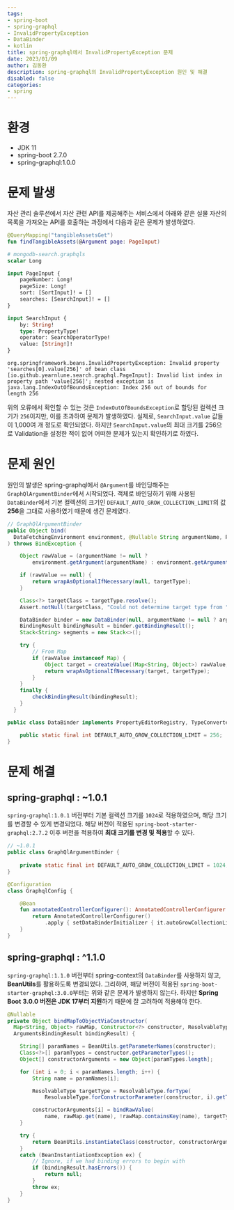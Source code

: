 ```yaml
---
tags:
- spring-boot
- spring-graphql
- InvalidPropertyException
- DataBinder
- kotlin
title: spring-graphql에서 InvalidPropertyException 문제
date: 2023/01/09
author: 김동환
description: spring-graphql의 InvalidPropertyException 원인 및 해결
disabled: false
categories:
- spring
---
```


# 환경

- JDK 11
- spring-boot 2.7.0
- spring-graphql:1.0.0

# 문제 발생

자산 관리 솔루션에서 자산 관련 API를 제공해주는 서비스에서 아래와 같은 실물 자산의 목록을 가져오는 API를 호출하는 과정에서 다음과 같은 문제가 발생하였다.

```kotlin
@QueryMapping("tangibleAssetsGet")
fun findTangibleAssets(@Argument page: PageInput)
```

```graphql
# mongodb-search.graphqls
scalar Long

input PageInput {
    pageNumber: Long!
    pageSize: Long!
    sort: [SortInput]! = []
    searches: [SearchInput]! = []
}

input SearchInput {
    by: String!
    type: PropertyType!
    operator: SearchOperatorType!
    value: [String!]!
}
```

```
org.springframework.beans.InvalidPropertyException: Invalid property 'searches[0].value[256]' of bean class [io.github.yearnlune.search.graphql.PageInput]: Invalid list index in property path 'value[256]'; nested exception is java.lang.IndexOutOfBoundsException: Index 256 out of bounds for length 256
```

위의 오류에서 확인할 수 있는 것은 `IndexOutOfBoundsException`로 할당된 컬렉션 크기가 `256`이지만, 이를 초과하여 문제가 발생하였다. 실제로, `SearchInput.value` 값들이 1,000여 개 정도로 확인되었다. 하지만 `SearchInput.value`의 최대 크기를 256으로 Validation을 설정한 적이 없어 어떠한 문제가 있는지 확인하기로 하였다.

# 문제 원인

원인의 발생은 spring-graphql에서 `@Argument`를 바인딩해주는 `GraphQlArgumentBinder`에서 시작되었다. 객체로 바인딩하기 위해 사용된 `DataBinder`에서 기본 컬렉션의 크기인 `DEFAULT_AUTO_GROW_COLLECTION_LIMIT`의 값 **256**을 그대로 사용하였기 때문에 생긴 문제였다.

```java
// GraphQlArgumentBinder
public Object bind(
  DataFetchingEnvironment environment, @Nullable String argumentName, ResolvableType targetType
) throws BindException {

    Object rawValue = (argumentName != null ?
        environment.getArgument(argumentName) : environment.getArguments());

    if (rawValue == null) {
        return wrapAsOptionalIfNecessary(null, targetType);
    }

    Class<?> targetClass = targetType.resolve();
    Assert.notNull(targetClass, "Could not determine target type from " + targetType);

    DataBinder binder = new DataBinder(null, argumentName != null ? argumentName : "arguments");
    BindingResult bindingResult = binder.getBindingResult();
    Stack<String> segments = new Stack<>();

    try {
        // From Map
        if (rawValue instanceof Map) {
            Object target = createValue((Map<String, Object>) rawValue, targetClass, bindingResult, segments);
            return wrapAsOptionalIfNecessary(target, targetType);
        }
    }
    finally {
        checkBindingResult(bindingResult);
    }
  }
```

```java
public class DataBinder implements PropertyEditorRegistry, TypeConverter {

    public static final int DEFAULT_AUTO_GROW_COLLECTION_LIMIT = 256;
}
```

# 문제 해결

## spring-graphql : ~1.0.1

`spring-graphql:1.0.1` 버전부터 기본 컬렉션 크기를 `1024`로 적용하였으며, 해당 크기를 변경할 수 있게 변경되었다. 해당 버전이 적용된 `spring-boot-starter-graphql:2.7.2` 이후 버전을 적용하여 **최대 크기를 변경 및 적용**할 수 있다.

```java
// ~1.0.1
public class GraphQlArgumentBinder {
  
    private static final int DEFAULT_AUTO_GROW_COLLECTION_LIMIT = 1024;
}
```

```kotlin
@Configuration
class GraphqlConfig {

    @Bean
    fun annotatedControllerConfigurer(): AnnotatedControllerConfigurer {
        return AnnotatedControllerConfigurer()
            .apply { setDataBinderInitializer { it.autoGrowCollectionLimit = 4096 } }
    }
}
```

## spring-graphql : ^1.1.0

`spring-graphql:1.1.0` 버전부터 spring-context의 `DataBinder`를 사용하지 않고, **BeanUtils**를 활용하도록 변경되었다. 그리하여, 해당 버전이 적용된 `spring-boot-starter-graphql:3.0.0`부터는 위와 같은 문제가 발생하지 않는다. 하지만 **Spring Boot** **3.0.0 버전은 JDK 17부터 지원**하기 때문에 잘 고려하여 적용해야 한다.

```java
@Nullable
private Object bindMapToObjectViaConstructor(
  Map<String, Object> rawMap, Constructor<?> constructor, ResolvableType ownerType, 
  ArgumentsBindingResult bindingResult) {

    String[] paramNames = BeanUtils.getParameterNames(constructor);
    Class<?>[] paramTypes = constructor.getParameterTypes();
    Object[] constructorArguments = new Object[paramTypes.length];

    for (int i = 0; i < paramNames.length; i++) {
        String name = paramNames[i];

        ResolvableType targetType = ResolvableType.forType(
            ResolvableType.forConstructorParameter(constructor, i).getType(), ownerType);

        constructorArguments[i] = bindRawValue(
            name, rawMap.get(name), !rawMap.containsKey(name), targetType, paramTypes[i], bindingResult);
    }

    try {
        return BeanUtils.instantiateClass(constructor, constructorArguments);
    }
    catch (BeanInstantiationException ex) {
        // Ignore, if we had binding errors to begin with
        if (bindingResult.hasErrors()) {
            return null;
        }
        throw ex;
    }
}
```